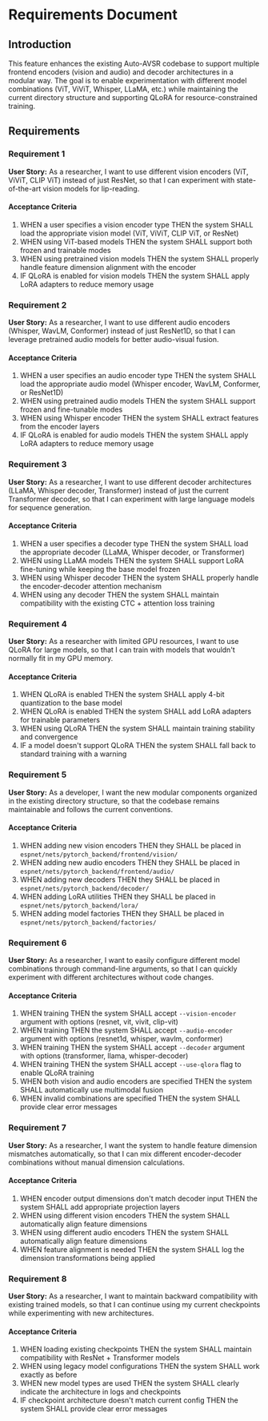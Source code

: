 # Requirements Document

## Introduction

This feature enhances the existing Auto-AVSR codebase to support multiple frontend encoders (vision and audio) and decoder architectures in a modular way. The goal is to enable experimentation with different model combinations (ViT, ViViT, Whisper, LLaMA, etc.) while maintaining the current directory structure and supporting QLoRA for resource-constrained training.

## Requirements

### Requirement 1

**User Story:** As a researcher, I want to use different vision encoders (ViT, ViViT, CLIP ViT) instead of just ResNet, so that I can experiment with state-of-the-art vision models for lip-reading.

#### Acceptance Criteria

1. WHEN a user specifies a vision encoder type THEN the system SHALL load the appropriate vision model (ViT, ViViT, CLIP ViT, or ResNet)
2. WHEN using ViT-based models THEN the system SHALL support both frozen and trainable modes
3. WHEN using pretrained vision models THEN the system SHALL properly handle feature dimension alignment with the encoder
4. IF QLoRA is enabled for vision models THEN the system SHALL apply LoRA adapters to reduce memory usage

### Requirement 2

**User Story:** As a researcher, I want to use different audio encoders (Whisper, WavLM, Conformer) instead of just ResNet1D, so that I can leverage pretrained audio models for better audio-visual fusion.

#### Acceptance Criteria

1. WHEN a user specifies an audio encoder type THEN the system SHALL load the appropriate audio model (Whisper encoder, WavLM, Conformer, or ResNet1D)
2. WHEN using pretrained audio models THEN the system SHALL support frozen and fine-tunable modes
3. WHEN using Whisper encoder THEN the system SHALL extract features from the encoder layers
4. IF QLoRA is enabled for audio models THEN the system SHALL apply LoRA adapters to reduce memory usage

### Requirement 3

**User Story:** As a researcher, I want to use different decoder architectures (LLaMA, Whisper decoder, Transformer) instead of just the current Transformer decoder, so that I can experiment with large language models for sequence generation.

#### Acceptance Criteria

1. WHEN a user specifies a decoder type THEN the system SHALL load the appropriate decoder (LLaMA, Whisper decoder, or Transformer)
2. WHEN using LLaMA models THEN the system SHALL support LoRA fine-tuning while keeping the base model frozen
3. WHEN using Whisper decoder THEN the system SHALL properly handle the encoder-decoder attention mechanism
4. WHEN using any decoder THEN the system SHALL maintain compatibility with the existing CTC + attention loss training

### Requirement 4

**User Story:** As a researcher with limited GPU resources, I want to use QLoRA for large models, so that I can train with models that wouldn't normally fit in my GPU memory.

#### Acceptance Criteria

1. WHEN QLoRA is enabled THEN the system SHALL apply 4-bit quantization to the base model
2. WHEN QLoRA is enabled THEN the system SHALL add LoRA adapters for trainable parameters
3. WHEN using QLoRA THEN the system SHALL maintain training stability and convergence
4. IF a model doesn't support QLoRA THEN the system SHALL fall back to standard training with a warning

### Requirement 5

**User Story:** As a developer, I want the new modular components organized in the existing directory structure, so that the codebase remains maintainable and follows the current conventions.

#### Acceptance Criteria

1. WHEN adding new vision encoders THEN they SHALL be placed in `espnet/nets/pytorch_backend/frontend/vision/`
2. WHEN adding new audio encoders THEN they SHALL be placed in `espnet/nets/pytorch_backend/frontend/audio/`
3. WHEN adding new decoders THEN they SHALL be placed in `espnet/nets/pytorch_backend/decoder/`
4. WHEN adding LoRA utilities THEN they SHALL be placed in `espnet/nets/pytorch_backend/lora/`
5. WHEN adding model factories THEN they SHALL be placed in `espnet/nets/pytorch_backend/factories/`

### Requirement 6

**User Story:** As a researcher, I want to easily configure different model combinations through command-line arguments, so that I can quickly experiment with different architectures without code changes.

#### Acceptance Criteria

1. WHEN training THEN the system SHALL accept `--vision-encoder` argument with options (resnet, vit, vivit, clip-vit)
2. WHEN training THEN the system SHALL accept `--audio-encoder` argument with options (resnet1d, whisper, wavlm, conformer)
3. WHEN training THEN the system SHALL accept `--decoder` argument with options (transformer, llama, whisper-decoder)
4. WHEN training THEN the system SHALL accept `--use-qlora` flag to enable QLoRA training
5. WHEN both vision and audio encoders are specified THEN the system SHALL automatically use multimodal fusion
6. WHEN invalid combinations are specified THEN the system SHALL provide clear error messages

### Requirement 7

**User Story:** As a researcher, I want the system to handle feature dimension mismatches automatically, so that I can mix different encoder-decoder combinations without manual dimension calculations.

#### Acceptance Criteria

1. WHEN encoder output dimensions don't match decoder input THEN the system SHALL add appropriate projection layers
2. WHEN using different vision encoders THEN the system SHALL automatically align feature dimensions
3. WHEN using different audio encoders THEN the system SHALL automatically align feature dimensions
4. WHEN feature alignment is needed THEN the system SHALL log the dimension transformations being applied

### Requirement 8

**User Story:** As a researcher, I want to maintain backward compatibility with existing trained models, so that I can continue using my current checkpoints while experimenting with new architectures.

#### Acceptance Criteria

1. WHEN loading existing checkpoints THEN the system SHALL maintain compatibility with ResNet + Transformer models
2. WHEN using legacy model configurations THEN the system SHALL work exactly as before
3. WHEN new model types are used THEN the system SHALL clearly indicate the architecture in logs and checkpoints
4. IF checkpoint architecture doesn't match current config THEN the system SHALL provide clear error messages